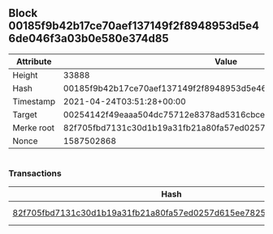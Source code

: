 ## Block 00185f9b42b17ce70aef137149f2f8948953d5e46de046f3a03b0e580e374d85

Attribute | Value
--- | ---
Height | 33888
Hash | 00185f9b42b17ce70aef137149f2f8948953d5e46de046f3a03b0e580e374d85
Timestamp | 2021-04-24T03:51:28+00:00
Target | 00254142f49eaaa504dc75712e8378ad5316cbcead634704b3734b6271167cc4
Merke root | 82f705fbd7131c30d1b19a31fb21a80fa57ed0257d615ee7825e95b697aae5ea
Nonce | 1587502868

```

```

### Transactions

Hash | Amount
--- | ---
[82f705fbd7131c30d1b19a31fb21a80fa57ed0257d615ee7825e95b697aae5ea](82f705fbd7131c30d1b19a31fb21a80fa57ed0257d615ee7825e95b697aae5ea.md) | 10.00000000 SKEPTI 

